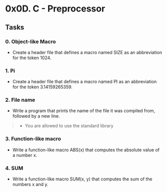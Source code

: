 # 0x0D. C - Preprocessor

## Tasks

### 0. Object-like Macro
- Create a header file that defines a macro named SIZE as an abbreviation for the token 1024.

### 1. Pi
- Create a header file that defines a macro named PI as an abbreviation for the token 3.14159265359.

### 2. File name
- Write a program that prints the name of the file it was compiled from, followed by a new line.
> * You are allowed to use the standard library

### 3. Function-like macro
- Write a function-like macro ABS(x) that computes the absolute value of a number x.

### 4. SUM
- Write a function-like macro SUM(x, y) that computes the sum of the numbers x and y.
